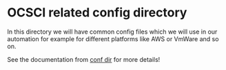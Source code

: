 # OCSCI related config directory

In this directory we will have common config files which we will use in our
automation for example for different platforms like AWS or VmWare and so on.

See the documentation from [conf dir](../README.md) for more details!

